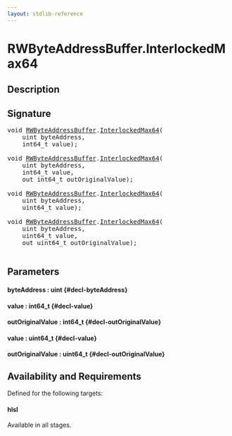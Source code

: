 ```yaml
---
layout: stdlib-reference
---
```


# RWByteAddressBuffer\.InterlockedMax64

## Description





## Signature 

<pre>
<span class="code_keyword">void</span> <a href="/stdlib-reference/types/RWByteAddressBuffer/index" class="code_type">RWByteAddressBuffer</a>.<a href="/stdlib-reference/types/RWByteAddressBuffer/InterlockedMax64">InterlockedMax64</a>(
    <span class="code_keyword">uint</span> <span class='code_param'>byteAddress</span>,
    int64_t <span class='code_param'>value</span>);

<span class="code_keyword">void</span> <a href="/stdlib-reference/types/RWByteAddressBuffer/index" class="code_type">RWByteAddressBuffer</a>.<a href="/stdlib-reference/types/RWByteAddressBuffer/InterlockedMax64">InterlockedMax64</a>(
    <span class="code_keyword">uint</span> <span class='code_param'>byteAddress</span>,
    int64_t <span class='code_param'>value</span>,
    <span class="code_keyword">out</span> int64_t <span class='code_param'>outOriginalValue</span>);

<span class="code_keyword">void</span> <a href="/stdlib-reference/types/RWByteAddressBuffer/index" class="code_type">RWByteAddressBuffer</a>.<a href="/stdlib-reference/types/RWByteAddressBuffer/InterlockedMax64">InterlockedMax64</a>(
    <span class="code_keyword">uint</span> <span class='code_param'>byteAddress</span>,
    uint64_t <span class='code_param'>value</span>);

<span class="code_keyword">void</span> <a href="/stdlib-reference/types/RWByteAddressBuffer/index" class="code_type">RWByteAddressBuffer</a>.<a href="/stdlib-reference/types/RWByteAddressBuffer/InterlockedMax64">InterlockedMax64</a>(
    <span class="code_keyword">uint</span> <span class='code_param'>byteAddress</span>,
    uint64_t <span class='code_param'>value</span>,
    <span class="code_keyword">out</span> uint64_t <span class='code_param'>outOriginalValue</span>);

</pre>

## Parameters

#### byteAddress  : uint {#decl-byteAddress}
#### value  : int64\_t {#decl-value}
#### outOriginalValue  : int64\_t {#decl-outOriginalValue}
#### value  : uint64\_t {#decl-value}
#### outOriginalValue  : uint64\_t {#decl-outOriginalValue}

## Availability and Requirements

Defined for the following targets:

#### hlsl
Available in all stages.



